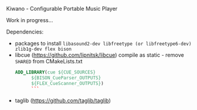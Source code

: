 Kiwano - Configurable Portable Music Player

Work in progress...

Dependencies:
* packages to install `libasound2-dev libfreetype (or libfreetype6-dev) zlib1g-dev flex bison`
* libcue (https://github.com/lipnitsk/libcue)
  compile as static - remove `SHARED` from CMakeLists.txt
  ```cmake
  ADD_LIBRARY(cue ${CUE_SOURCES}
        ${BISON_CueParser_OUTPUTS}
        ${FLEX_CueScanner_OUTPUTS})
        ```
* taglib (https://github.com/taglib/taglib)
